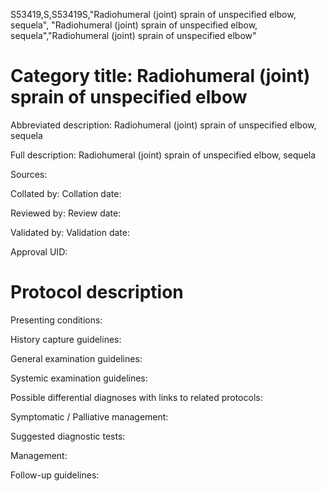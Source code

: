 S53419,S,S53419S,"Radiohumeral (joint) sprain of unspecified elbow, sequela", "Radiohumeral (joint) sprain of unspecified elbow, sequela","Radiohumeral (joint) sprain of unspecified elbow"
# Category title: Radiohumeral (joint) sprain of unspecified elbow

Abbreviated description: Radiohumeral (joint) sprain of unspecified elbow, sequela

Full description: Radiohumeral (joint) sprain of unspecified elbow, sequela

Sources:

Collated by:
Collation date:

Reviewed by:
Review date:

Validated by:
Validation date:

Approval UID:

# Protocol description

Presenting conditions:

History capture guidelines:

General examination guidelines:

Systemic examination guidelines:

Possible differential diagnoses with links to related protocols:

Symptomatic / Palliative management:

Suggested diagnostic tests:

Management:

Follow-up guidelines:
